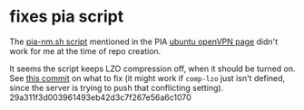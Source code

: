 # fixes pia script

The [pia-nm.sh script](https://www.privateinternetaccess.com/installer/pia-nm.sh) mentioned in the PIA [ubuntu openVPN page](https://www.privateinternetaccess.com/helpdesk/guides/linux/linux/ubuntu-openvpn-setup) didn't work for me at the time of repo creation.  

It seems the script keeps LZO compression off, when it should be turned on.  
See [this commit](https://github.com/wknd/pia-script-fix/commit/29a311f3d003961493eb42d3c7f267e56a6c1070) on what to fix (it might work if ```comp-lzo``` just isn't defined, since the server is trying to push that conflicting setting).
29a311f3d003961493eb42d3c7f267e56a6c1070


